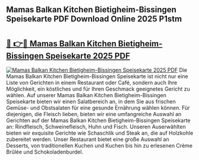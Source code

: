 ## Mamas Balkan Kitchen Bietigheim-Bissingen Speisekarte PDF Download Online 2025 P1stm

# <h2><a href="http://gc6s9eo.nevu.top/?p=Mamas+Balkan+Kitchen+Bietigheim-Bissingen+Speisekarte">🔗 👉🔴 Mamas Balkan Kitchen Bietigheim-Bissingen Speisekarte 2025 PDF</a></h2>

[![Mamas Balkan Kitchen Bietigheim-Bissingen Speisekarte 2025 PDF](https://i.imgur.com/dBaPXMq.png)](http://gc6s9eo.nevu.top/?p=Mamas+Balkan+Kitchen+Bietigheim-Bissingen+Speisekarte)
Die Mamas Balkan Kitchen Bietigheim-Bissingen Speisekarte ist nicht nur eine Liste von Gerichten in einem Restaurant oder Café, sondern auch Ihre Möglichkeit, ein köstliches und für Ihren Geschmack geeignetes Gericht zu wählen. Auf unserer Mamas Balkan Kitchen Bietigheim-Bissingen Speisekarte bieten wir einen Salatbereich an, in dem Sie aus frischen Gemüse- und Obstsalaten für eine gesunde Ernährung wählen können. Für diejenigen, die Fleisch lieben, bieten wir eine umfangreiche Auswahl an Gerichten auf der Mamas Balkan Kitchen Bietigheim-Bissingen Speisekarte an: Rindfleisch, Schweinefleisch, Huhn und Fisch. Unseren Auserwählten bieten wir exquisite Gerichte wie Schaschlik und Steak an, die auf Holzkohle zubereitet werden. Unser Restaurant bietet eine große Auswahl an Desserts, von traditionellen Kuchen und Kuchen bis hin zu erlesenen Crème Brûlée und Schokoladenburdel.
